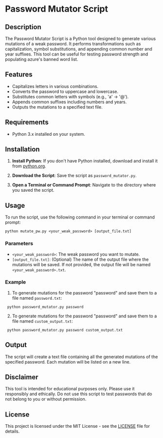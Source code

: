 # Password Mutator Script

## Description

The Password Mutator Script is a Python tool designed to generate various mutations of a weak password. It performs transformations such as capitalization, symbol substitutions, and appending common number and year suffixes. This tool can be useful for testing password strength and populating azure's banned word list. 

## Features

- Capitalizes letters in various combinations.
- Converts the password to uppercase and lowercase.
- Substitutes common letters with symbols (e.g., 'a' -> '@').
- Appends common suffixes including numbers and years.
- Outputs the mutations to a specified text file.

## Requirements

- Python 3.x installed on your system.

## Installation

1. **Install Python**: If you don't have Python installed, download and install it from [python.org](https://www.python.org/downloads/).

2. **Download the Script**: Save the script as `password_mutator.py`.

3. **Open a Terminal or Command Prompt**: Navigate to the directory where you saved the script.

## Usage

To run the script, use the following command in your terminal or command prompt:
```
python mutate_pw.py <your_weak_password> [output_file.txt]
````

### Parameters

- `<your_weak_password>`: The weak password you want to mutate.
- `[output_file.txt]`: (Optional) The name of the output file where the mutations will be saved. If not provided, the output file will be named `<your_weak_password>.txt`.

### Example

1. To generate mutations for the password "password" and save them to a file named `password.txt`:

```
 python password_mutator.py password
 ```

2. To generate mutations for the password "password" and save them to a file named `custom_output.txt`:

```
 python password_mutator.py password custom_output.txt 
 ```


## Output

The script will create a text file containing all the generated mutations of the specified password. Each mutation will be listed on a new line.

## Disclaimer

This tool is intended for educational purposes only. Please use it responsibly and ethically. Do not use this script to test passwords that do not belong to you or without permission.


## License

This project is licensed under the MIT License - see the [LICENSE](LICENSE) file for details.



